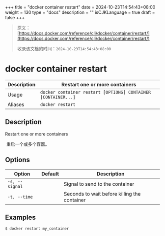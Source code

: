 +++
title = "docker container restart"
date = 2024-10-23T14:54:43+08:00
weight = 130
type = "docs"
description = ""
isCJKLanguage = true
draft = false
+++

> 原文：[https://docs.docker.com/reference/cli/docker/container/restart/](https://docs.docker.com/reference/cli/docker/container/restart/)
>
> 收录该文档的时间：`2024-10-23T14:54:43+08:00`

# docker container restart

| Description | Restart one or more containers                               |
| :---------- | ------------------------------------------------------------ |
| Usage       | `docker container restart [OPTIONS] CONTAINER [CONTAINER...]` |
| Aliases     | `docker restart`                                             |

## Description

Restart one or more containers

​	重启一个或多个容器。

## Options

| Option         | Default | Description                                  |
| -------------- | ------- | -------------------------------------------- |
| `-s, --signal` |         | Signal to send to the container              |
| `-t, --time`   |         | Seconds to wait before killing the container |

## Examples



```console
$ docker restart my_container
```
